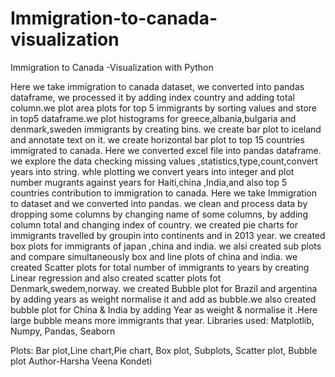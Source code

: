 # Immigration-to-canada-visualization
Immigration to Canada -Visualization with Python

Here we take immigration to canada dataset, we converted into pandas dataframe, we processed it by adding index country and adding total column.we plot area plots for top 5 immigrants by sorting values and store in top5 dataframe.we plot histograms for greece,albania,bulgaria and denmark,sweden immigrants by creating bins. we create bar plot to iceland and annotate text on it. we create horizontal bar plot to top 15 countries immigrated to canada.
Here we converted excel file into pandas dataframe. we explore the data checking missing values ,statistics,type,count,convert years into string. whle plotting we convert years into integer and plot number mugrants against years for Haiti,china ,India,and also top 5 countries contribution to immigration to canada.
Here we take Immigration to dataset and we converted into pandas. we clean and process data by dropping some columns by changing name of some columns, by adding column total and changing index of country. we created pie charts for immigrants travelled by groupin into continents and in 2013 year. we created box plots for immigrants of japan ,china and india. we alsi created sub plots and compare simultaneously box and line plots of china and india. we created Scatter plots for total number of immigrants to years by creating Linear regression and also created scatter plots fot Denmark,swedem,norway. we created Bubble plot for Brazil and argentina by adding years as weight normalise it and add as bubble.we also created bubble plot for China & India by adding Year as weight & normalise it .Here large bubble means more immigrants that year.
Libraries used:
Matplotlib, Numpy, Pandas, Seaborn

Plots: Bar plot,Line chart,Pie chart, Box plot, Subplots, Scatter plot, Bubble plot
Author-Harsha Veena Kondeti
